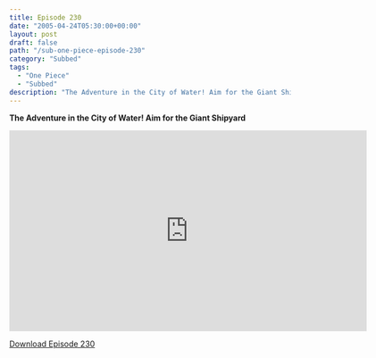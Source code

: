 ```yaml
---
title: Episode 230
date: "2005-04-24T05:30:00+00:00"
layout: post
draft: false
path: "/sub-one-piece-episode-230"
category: "Subbed"
tags:
  - "One Piece"
  - "Subbed"
description: "The Adventure in the City of Water! Aim for the Giant Shipyard"
---
```


**The Adventure in the City of Water! Aim for the Giant Shipyard**

<iframe width="640" height="360" src="https://www.rapidvideo.com/e/FXQGXUA5CT" frameborder="0" marginwidth=0 marginheight=0 scrolling=no allowfullscreen></iframe>

<a href="http://ouo.io/qs/eCodkFEQ?s=https://rapidvid.to/d/https://www.rapidvideo.com/e/FXQGXUA5CT">Download Episode 230</a>
